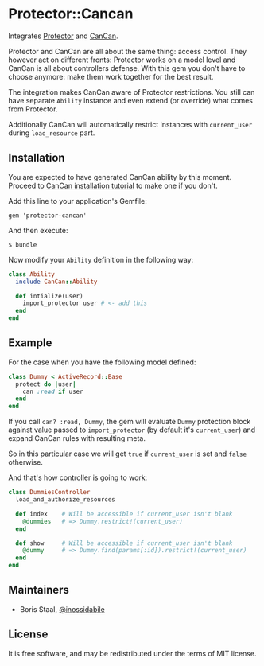 # Protector::Cancan

Integrates [Protector](https://github.com/inossidabile/protector) and [CanCan](https://github.com/ryanb/cancan).

Protector and CanCan are all about the same thing: access control. They however act on different fronts: Protector works on a model level and CanCan is all about controllers defense. With this gem you don't have to choose anymore: make them work together for the best result.

The integration makes CanCan aware of Protector restrictions. You still can have separate `Ability` instance and even extend (or override) what comes from Protector.

Additionally CanCan will automatically restrict instances with `current_user` during `load_resource` part.

## Installation

You are expected to have generated CanCan ability by this moment. Proceed to [CanCan installation tutorial](https://github.com/ryanb/cancan#1-define-abilities) to make one if you don't.

Add this line to your application's Gemfile:

    gem 'protector-cancan'

And then execute:

    $ bundle

Now modify your `Ability` definition in the following way:

```ruby
class Ability
  include CanCan::Ability

  def intialize(user)
    import_protector user # <- add this
  end
end
```

## Example

For the case when you have the following model defined:

```ruby
class Dummy < ActiveRecord::Base
  protect do |user|
    can :read if user
  end
end
```

If you call `can? :read, Dummy`, the gem will evaluate `Dummy` protection block against value passed to `import_protector` (by default it's `current_user`) and expand CanCan rules with resulting meta.

So in this particular case we will get `true` if `current_user` is set and `false` otherwise.

And that's how controller is going to work:

```ruby
class DummiesController
  load_and_authorize_resources

  def index    # Will be accessible if current_user isn't blank
    @dummies   # => Dummy.restrict!(current_user)
  end

  def show     # Will be accessible if current_user isn't blank
    @dummy     # => Dummy.find(params[:id]).restrict!(current_user)
  end
end
```

## Maintainers

* Boris Staal, [@inossidabile](http://staal.io)

## License

It is free software, and may be redistributed under the terms of MIT license.